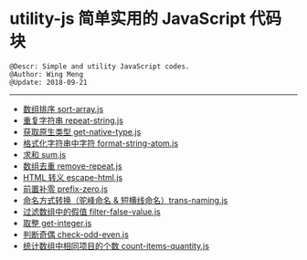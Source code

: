 # utility-js 简单实用的 JavaScript 代码块

    @Descr: Simple and utility JavaScript codes.
    @Author: Wing Meng
    @Update: 2018-09-21

----

- [数组排序 sort-array.js](https://wingmeng.github.io/utility-js/demo/sort-array.html)
- [重复字符串 repeat-string.js](https://wingmeng.github.io/utility-js/demo/repeat-string.html)
- [获取原生类型 get-native-type.js](https://wingmeng.github.io/utility-js/demo/get-native-type.html)
- [格式化字符串中字符 format-string-atom.js](https://wingmeng.github.io/utility-js/demo/format-string-atom.html)
- [求和 sum.js](https://wingmeng.github.io/utility-js/demo/sum.html)
- [数组去重 remove-repeat.js](https://wingmeng.github.io/utility-js/demo/remove-repeat.html)
- [HTML 转义 escape-html.js](https://wingmeng.github.io/utility-js/demo/escape-html.html)
- [前置补零 prefix-zero.js](https://wingmeng.github.io/utility-js/demo/prefix-zero.html)
- [命名方式转换（驼峰命名 & 短横线命名）trans-naming.js](https://wingmeng.github.io/utility-js/demo/trans-naming.html)
- [过滤数组中的假值 filter-false-value.js](https://wingmeng.github.io/utility-js/demo/filter-false-value.html)
- [取整 get-integer.js](https://wingmeng.github.io/utility-js/demo/get-integer.html)
- [判断奇偶 check-odd-even.js](https://wingmeng.github.io/utility-js/demo/check-odd-even.html)
- [统计数组中相同项目的个数 count-items-quantity.js](https://wingmeng.github.io/utility-js/demo/count-items-quantity.html)
